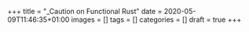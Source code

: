 +++
title = "_Caution on Functional Rust"
date = 2020-05-09T11:46:35+01:00
images = []
tags = []
categories = []
draft = true
+++
